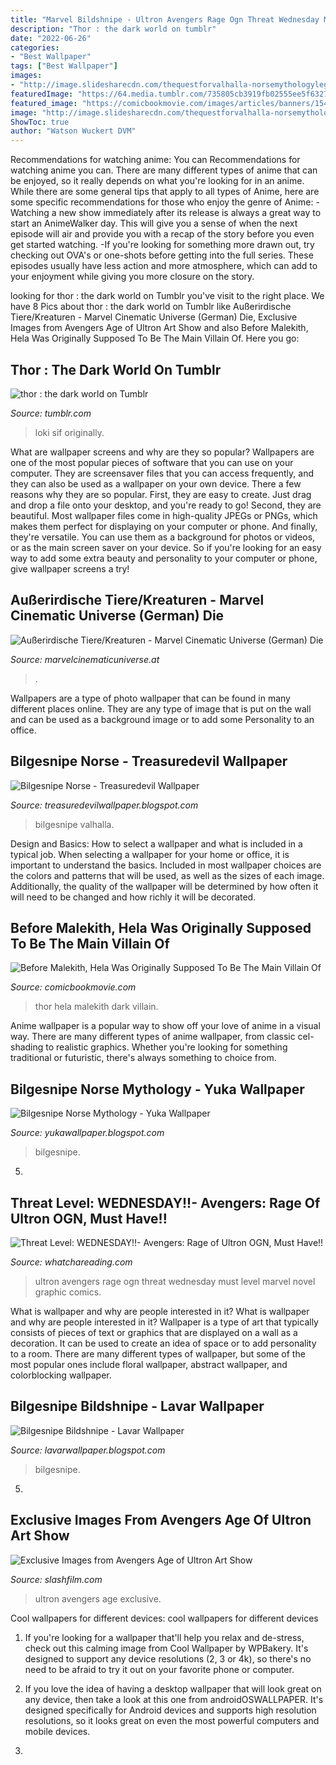 ```yaml
---
title: "Marvel Bildshnipe - Ultron Avengers Rage Ogn Threat Wednesday Must Level Marvel Novel Graphic Comics"
description: "Thor : the dark world on tumblr"
date: "2022-06-26"
categories:
- "Best Wallpaper"
tags: ["Best Wallpaper"]
images:
- "http://image.slidesharecdn.com/thequestforvalhalla-norsemythologylegend-130710182635-phpapp02/95/the-quest-for-valhalla-norse-mythology-legend-25-638.jpg?cb=1415026371"
featuredImage: "https://64.media.tumblr.com/735805cb3919fb02555ee5f6327fbfa5/tumblr_p2pzxo8pTh1upabv3o1_500.gif"
featured_image: "https://comicbookmovie.com/images/articles/banners/154978.jpg"
image: "http://image.slidesharecdn.com/thequestforvalhalla-norsemythologylegend-130710182635-phpapp02/95/the-quest-for-valhalla-norse-mythology-legend-25-638.jpg?cb=1415026371"
ShowToc: true
author: "Watson Wuckert DVM"
---
```



Recommendations for watching anime: You can
Recommendations for watching anime you can. There are many different types of anime that can be enjoyed, so it really depends on what you're looking for in an anime. While there are some general tips that apply to all types of Anime, here are some specific recommendations for those who enjoy the genre of Anime: 
-Watching a new show immediately after its release is always a great way to start an AnimeWalker day. This will give you a sense of when the next episode will air and provide you with a recap of the story before you even get started watching. 
-If you're looking for something more drawn out, try checking out OVA's or one-shots before getting into the full series. These episodes usually have less action and more atmosphere, which can add to your enjoyment while giving you more closure on the story.

	

		
looking for thor : the dark world on Tumblr you've visit to the right place. We have 8 Pics about thor : the dark world on Tumblr like Außerirdische Tiere/Kreaturen - Marvel Cinematic Universe (German) Die, Exclusive Images from Avengers Age of Ultron Art Show and also Before Malekith, Hela Was Originally Supposed To Be The Main Villain Of. Here you go:
		
    
## Thor : The Dark World On Tumblr

<img loading=lazy src="https://64.media.tumblr.com/735805cb3919fb02555ee5f6327fbfa5/tumblr_p2pzxo8pTh1upabv3o1_500.gif" onerror="this.onerror=null;this.src='https://tse4.mm.bing.net/th?id=OIP.c3YZZeRDM9_spakGocKFPwHaDc&amp;pid=15.1';" alt="thor : the dark world on Tumblr">

_Source: tumblr.com_

>loki sif originally. 

	

What are wallpaper screens and why are they so popular?
Wallpapers are one of the most popular pieces of software that you can use on your computer. They are screensaver files that you can access frequently, and they can also be used as a wallpaper on your own device. There a few reasons why they are so popular. First, they are easy to create. Just drag and drop a file onto your desktop, and you're ready to go! Second, they are beautiful. Most wallpaper files come in high-quality JPEGs or PNGs, which makes them perfect for displaying on your computer or phone. And finally, they're versatile. You can use them as a background for photos or videos, or as the main screen saver on your device. So if you're looking for an easy way to add some extra beauty and personality to your computer or phone, give wallpaper screens a try!

    
## Außerirdische Tiere/Kreaturen - Marvel Cinematic Universe (German) Die

<img loading=lazy src="https://image.jimcdn.com/app/cms/image/transf/dimension=431x10000:format=png/path/s6af4089230bc32b7/image/i605cf3ce1fecc051/version/1523387911/image.png" onerror="this.onerror=null;this.src='https://tse3.mm.bing.net/th?id=OIP.H51Yrf7q6scVU_Fmi04LcgAAAA&amp;pid=15.1';" alt="Außerirdische Tiere/Kreaturen - Marvel Cinematic Universe (German) Die">

_Source: marvelcinematicuniverse.at_

>. 

	



Wallpapers are a type of photo wallpaper that can be found in many different places online. They are any type of image that is put on the wall and can be used as a background image or to add some Personality to an office.

    
## Bilgesnipe Norse - Treasuredevil Wallpaper

<img loading=lazy src="http://image.slidesharecdn.com/thequestforvalhalla-norsemythologylegend-130710182635-phpapp02/95/the-quest-for-valhalla-norse-mythology-legend-25-638.jpg?cb=1415026371" onerror="this.onerror=null;this.src='https://tse4.mm.bing.net/th?id=OIP.FurSQEStDpFfenJaVc7wGwHaFj&amp;pid=15.1';" alt="Bilgesnipe Norse - Treasuredevil Wallpaper">

_Source: treasuredevilwallpaper.blogspot.com_

>bilgesnipe valhalla. 

	

Design and Basics: How to select a wallpaper and what is included in a typical job.
When selecting a wallpaper for your home or office, it is important to understand the basics. Included in most wallpaper choices are the colors and patterns that will be used, as well as the sizes of each image. Additionally, the quality of the wallpaper will be determined by how often it will need to be changed and how richly it will be decorated.

    
## Before Malekith, Hela Was Originally Supposed To Be The Main Villain Of

<img loading=lazy src="https://comicbookmovie.com/images/articles/banners/154978.jpg" onerror="this.onerror=null;this.src='https://tse3.mm.bing.net/th?id=OIP.CEJEgqXENKok3Rn44xMkyAHaDt&amp;pid=15.1';" alt="Before Malekith, Hela Was Originally Supposed To Be The Main Villain Of">

_Source: comicbookmovie.com_

>thor hela malekith dark villain. 

	

Anime wallpaper is a popular way to show off your love of anime in a visual way. There are many different types of anime wallpaper, from classic cel-shading to realistic graphics. Whether you're looking for something traditional or futuristic, there's always something to choice from.

    
## Bilgesnipe Norse Mythology - Yuka Wallpaper

<img loading=lazy src="https://ih1.redbubble.net/image.1122789445.1995/ra,longsleeve_one_piece,x1250,FFFFFF:97ab1c12de,front-pad,1000x1000,f8f8f8.jpg" onerror="this.onerror=null;this.src='https://tse3.mm.bing.net/th?id=OIP.CjuBC6wAsXbZo278G1r0vAHaHa&amp;pid=15.1';" alt="Bilgesnipe Norse Mythology - Yuka Wallpaper">

_Source: yukawallpaper.blogspot.com_

>bilgesnipe. 

	

5.

    
## Threat Level: WEDNESDAY!!- Avengers: Rage Of Ultron OGN, Must Have!!

<img loading=lazy src="https://i1.wp.com/whatchareading.com/wp-content/uploads/2015/04/cover.jpg?resize=655%2C994" onerror="this.onerror=null;this.src='https://tse3.mm.bing.net/th?id=OIP.D31Iw2hOmjtkWWz65TrjMgHaLP&amp;pid=15.1';" alt="Threat Level: WEDNESDAY!!- Avengers: Rage of Ultron OGN, Must Have!!">

_Source: whatchareading.com_

>ultron avengers rage ogn threat wednesday must level marvel novel graphic comics. 

	

What is wallpaper and why are people interested in it?
What is wallpaper and why are people interested in it?
Wallpaper is a type of art that typically consists of pieces of text or graphics that are displayed on a wall as a decoration. It can be used to create an idea of space or to add personality to a room. There are many different types of wallpaper, but some of the most popular ones include floral wallpaper, abstract wallpaper, and colorblocking wallpaper.

    
## Bilgesnipe Bildshnipe - Lavar Wallpaper

<img loading=lazy src="https://bimshwel.com/coppermine/albums/userpics/10001/zeldorkery20.png" onerror="this.onerror=null;this.src='https://tse4.mm.bing.net/th?id=OIP.24Ii32StZhLPr_mJXpYBqQHaF3&amp;pid=15.1';" alt="Bilgesnipe Bildshnipe - Lavar Wallpaper">

_Source: lavarwallpaper.blogspot.com_

>bilgesnipe. 

	

5.

    
## Exclusive Images From Avengers Age Of Ultron Art Show

<img loading=lazy src="https://i0.wp.com/www.slashfilm.com/wp/wp-content/images/Adam-Rabalais-Avengers-Age-of-Ultron.jpg" onerror="this.onerror=null;this.src='https://tse4.mm.bing.net/th?id=OIP.S5SlOYcXR8HA8Y5MPiJRegHaJ4&amp;pid=15.1';" alt="Exclusive Images from Avengers Age of Ultron Art Show">

_Source: slashfilm.com_

>ultron avengers age exclusive. 

	

Cool wallpapers for different devices:
cool wallpapers for different devices 

1. If you're looking for a wallpaper that'll help you relax and de-stress, check out this calming image from Cool Wallpaper by WPBakery. It's designed to support any device resolutions (2, 3 or 4k), so there's no need to be afraid to try it out on your favorite phone or computer.

2. If you love the idea of having a desktop wallpaper that will look great on any device, then take a look at this one from androidOSWALLPAPER. It's designed specifically for Android devices and supports high resolution resolutions, so it looks great on even the most powerful computers and mobile devices.

3.

